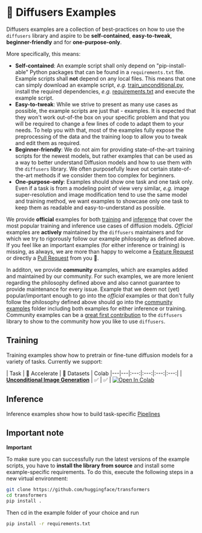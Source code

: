 <!---
Copyright 2022 The HuggingFace Team. All rights reserved.
Licensed under the Apache License, Version 2.0 (the "License");
you may not use this file except in compliance with the License.
You may obtain a copy of the License at

    http://www.apache.org/licenses/LICENSE-2.0

Unless required by applicable law or agreed to in writing, software
distributed under the License is distributed on an "AS IS" BASIS,
WITHOUT WARRANTIES OR CONDITIONS OF ANY KIND, either express or implied.
See the License for the specific language governing permissions and
limitations under the License.
-->

# 🧨 Diffusers Examples

Diffusers examples are a collection of best-practices on how to use the `diffusers` library and 
aspire to be **self-contained**, **easy-to-tweak**, **beginner-friendly** and for **one-purpose-only**.

More specifically, this means:

- **Self-contained**: An example script shall only depend on "pip-install-able" Python packages that can be found in a `requirements.txt` file. Example scripts shall **not** depend on any local files. This means that one can simply download an example script, *e.g.* [train_unconditional.py](https://github.com/huggingface/diffusers/blob/main/examples/training/train_unconditional.py), install the required dependencies, *e.g.* [requirements.txt](https://github.com/huggingface/diffusers/blob/main/examples/training/requirements) and execute the example script.
- **Easy-to-tweak**: While we strive to present as many use cases as possible, the example scripts are just that - examples. It is expected that they won't work out-of-the box on your specific problem and that you will be required to change a few lines of code to adapt them to your needs. To help you with that, most of the examples fully expose the preprocessing of the data and the training loop to allow you to tweak and edit them as required.
- **Beginner-friendly**: We do not aim for providing state-of-the-art training scripts for the newest models, but rather examples that can be used as a way to better understand Diffusion models and how to use them with the `diffusers` library. We often purposefully leave out certain state-of-the-art methods if we consider them too complex for beginners.
- **One-purpose-only**: Examples should show one task and one task only. Even if a task is from a modeling 
point of view very similar, *e.g.* image super-resolution and image modification tend to use the same model and training method, we want examples to showcase only one task to keep them as readable and easy-to-understand as possible.

We provide **official** examples for both [training](https://github.com/huggingface/diffusers/tree/main/examples/training) and [inference](https://github.com/huggingface/diffusers/tree/main/examples/inference) 
that cover the most popular training and inference use cases of diffusion models.
*Official* examples are **actively** maintained by the `diffusers` maintainers and 
for which we try to rigorously follow our example philosophy as defined above. 
If you feel like an important examples (for either inference or training) is missing, as always, we 
are more than happy to welcome a [Feature Request](https://github.com/huggingface/diffusers/issues/new?assignees=&labels=&template=feature_request.md&title=) or directly a [Pull Request](https://github.com/huggingface/diffusers/compare) from you 🤗.

In additon, we provide **community** examples, which are examples added and maintained by our community.
For such examples, we are more lenient regarding the philosophy defined above and also cannot guarantee to provide maintenance for every issue.
Example that we deem not (yet) popular/important enough to go into the *official* examples or that don't 
fully follow the philosophy defined above should go into the [community examples](https://github.com/huggingface/diffusers/tree/main/examples/community) folder including both examples for either inference or training.
Community examples can be a [great first contribution](https://github.com/huggingface/diffusers/compare) to the `diffusers` library to show to the community how you like to use `diffusers`.

## Training

Training examples show how to pretrain or fine-tune diffusion models for a variety of tasks. Currently we support:

| Task | 🤗 Accelerate | 🤗 Datasets | Colab
|---|---|:---:|:---:|:---:|:---:|
| [**Unconditional Image Generation**](https://github.com/huggingface/transformers/tree/main/examples/training/train_unconditional.py) | ✅ | ✅ | [![Open In Colab](https://colab.research.google.com/assets/colab-badge.svg)](https://colab.research.google.com/github/huggingface/notebooks/blob/main/diffusers/training_example.ipynb)

## Inference

Inference examples show how to build task-specific [Pipelines]( )



## Important note

**Important**

To make sure you can successfully run the latest versions of the example scripts, you have to **install the library from source** and install some example-specific requirements. To do this, execute the following steps in a new virtual environment:
```bash
git clone https://github.com/huggingface/transformers
cd transformers
pip install .
```
Then cd in the example folder of your choice and run
```bash
pip install -r requirements.txt
```
